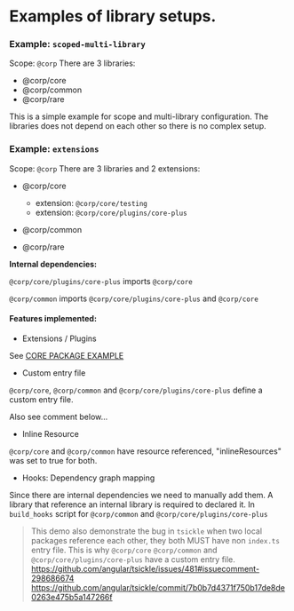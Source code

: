 # Examples of library setups.

### Example: `scoped-multi-library`

Scope: `@corp`
There are 3 libraries:

  - @corp/core
  - @corp/common
  - @corp/rare

This is a simple example for scope and multi-library configuration.
The libraries does not depend on each other so there is no complex setup.

### Example: `extensions`

Scope: `@corp`
There are 3 libraries and 2 extensions:

  - @corp/core

    - extension: `@corp/core/testing`
    - extension: `@corp/core/plugins/core-plus`

  - @corp/common
  - @corp/rare

**Internal dependencies:**

`@corp/core/plugins/core-plus` imports `@corp/core`

`@corp/common` imports `@corp/core/plugins/core-plus` and `@corp/core`

#### Features implemented:
  - Extensions / Plugins

  See [CORE PACKAGE EXAMPLE](examples/extensions/src/@corp/core)

  - Custom entry file

  `@corp/core`, `@corp/common` and `@corp/core/plugins/core-plus` define a custom entry file.

  Also see comment below...

  - Inline Resource

  `@corp/core` and `@corp/common` have resource referenced, "inlineResources" was set to true for both.

  - Hooks: Dependency graph mapping

  Since there are internal dependencies we need to manually add them.
  A library that reference an internal library is required to declared it.
  In `build_hooks` script for `@corp/common` and `@corp/core/plugins/core-plus`

> This demo also demonstrate the bug in `tsickle` when two local packages reference each other, they both MUST have non `index.ts` entry file.
This is why `@corp/core` `@corp/common` and `@corp/core/plugins/core-plus` have a custom entry file.
https://github.com/angular/tsickle/issues/481#issuecomment-298686674
https://github.com/angular/tsickle/commit/7b0b7d4371f750b17de8de0263e475b5a147266f
